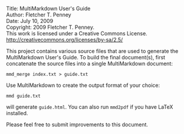 Title: MultiMarkdown User's Guide  
Author:			Fletcher T. Penney  
Date:			July 10, 2009  
Copyright:		2009 Fletcher T. Penney.  
				This work is licensed under a Creative Commons License.  
								http://creativecommons.org/licenses/by-sa/2.5/
								
This project contains various source files that are used to generate the
MultiMarkdown User's Guide. To build the final document(s), first concatenate
the source files into a single MultiMarkdown document:

	mmd_merge index.txt > guide.txt

Use MultiMarkdown to create the output format of your choice:

	mmd guide.txt

will generate `guide.html`.  You can also run `mmd2pdf` if you have LaTeX installed.
	
Please feel free to submit improvements to this document.


